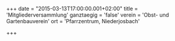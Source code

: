 +++
date = "2015-03-13T17:00:00.001+02:00"
title = 'Mitgliederversammlung'
ganztaegig = 'false'
verein = 'Obst- und Gartenbauverein'
ort = 'Pfarrzentrum, Niederjosbach'

+++

      